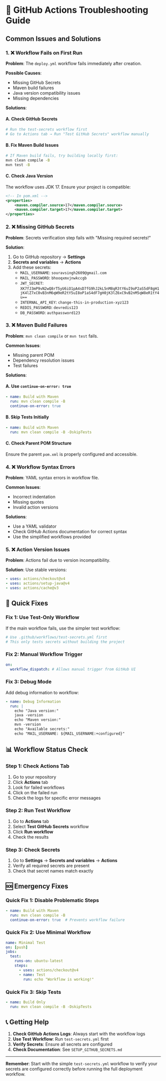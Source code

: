 # 🚨 GitHub Actions Troubleshooting Guide

## Common Issues and Solutions

### 1. ❌ Workflow Fails on First Run

**Problem**: The `deploy.yml` workflow fails immediately after creation.

**Possible Causes**:
- Missing GitHub Secrets
- Maven build failures
- Java version compatibility issues
- Missing dependencies

**Solutions**:

#### A. Check GitHub Secrets
```bash
# Run the test-secrets workflow first
# Go to Actions tab → Run "Test GitHub Secrets" workflow manually
```

#### B. Fix Maven Build Issues
```bash
# If Maven build fails, try building locally first:
mvn clean compile -B
mvn test -B
```

#### C. Check Java Version
The workflow uses JDK 17. Ensure your project is compatible:
```xml
<!-- In pom.xml -->
<properties>
    <maven.compiler.source>17</maven.compiler.source>
    <maven.compiler.target>17</maven.compiler.target>
</properties>
```

### 2. ❌ Missing GitHub Secrets

**Problem**: Secrets verification step fails with "Missing required secrets!"

**Solution**:
1. Go to GitHub repository → **Settings**
2. **Secrets and variables** → **Actions**
3. Add these secrets:
   - `MAIL_USERNAME`: `souravsingh2609@gmail.com`
   - `MAIL_PASSWORD`: `bhooqxmxjnwkccgb`
   - `JWT_SECRET`: `XK7fJ3mP9vN2wQ8rT5yU6iO1pA4sD7fG9hJ2kL5nM8qR3tY6uI9oP2aS5dF8gH1jK4lZ7xC0vB3nM6qW9eR2tY5uI8oP1aS4dF7gH0jK3lZ6xC9vB2nM5qW8eR1tY4u==`
   - `INTERNAL_API_KEY`: `change-this-in-production-xyz123`
   - `REDIS_PASSWORD`: `devredis123`
   - `DB_PASSWORD`: `authpassword123`

### 3. ❌ Maven Build Failures

**Problem**: `mvn clean compile` or `mvn test` fails.

**Common Issues**:
- Missing parent POM
- Dependency resolution issues
- Test failures

**Solutions**:

#### A. Use `continue-on-error: true`
```yaml
- name: Build with Maven
  run: mvn clean compile -B
  continue-on-error: true
```

#### B. Skip Tests Initially
```yaml
- name: Build with Maven
  run: mvn clean compile -B -DskipTests
```

#### C. Check Parent POM Structure
Ensure the parent `pom.xml` is properly configured and accessible.

### 4. ❌ Workflow Syntax Errors

**Problem**: YAML syntax errors in workflow file.

**Common Issues**:
- Incorrect indentation
- Missing quotes
- Invalid action versions

**Solutions**:
- Use a YAML validator
- Check GitHub Actions documentation for correct syntax
- Use the simplified workflows provided

### 5. ❌ Action Version Issues

**Problem**: Actions fail due to version incompatibility.

**Solution**: Use stable versions:
```yaml
- uses: actions/checkout@v4
- uses: actions/setup-java@v4
- uses: actions/cache@v3
```

## 🔧 Quick Fixes

### Fix 1: Use Test-Only Workflow
If the main workflow fails, use the simpler test workflow:
```yaml
# Use .github/workflows/test-secrets.yml first
# This only tests secrets without building the project
```

### Fix 2: Manual Workflow Trigger
```yaml
on:
  workflow_dispatch: # Allows manual trigger from GitHub UI
```

### Fix 3: Debug Mode
Add debug information to workflow:
```yaml
- name: Debug Information
  run: |
    echo "Java version:"
    java -version
    echo "Maven version:"
    mvn -version
    echo "Available secrets:"
    echo "MAIL_USERNAME: ${MAIL_USERNAME:+configured}"
```

## 📊 Workflow Status Check

### Step 1: Check Actions Tab
1. Go to your repository
2. Click **Actions** tab
3. Look for failed workflows
4. Click on the failed run
5. Check the logs for specific error messages

### Step 2: Run Test Workflow
1. Go to **Actions** tab
2. Select **Test GitHub Secrets** workflow
3. Click **Run workflow**
4. Check the results

### Step 3: Check Secrets
1. Go to **Settings** → **Secrets and variables** → **Actions**
2. Verify all required secrets are present
3. Check that secret names match exactly

## 🆘 Emergency Fixes

### Quick Fix 1: Disable Problematic Steps
```yaml
- name: Build with Maven
  run: mvn clean compile -B
  continue-on-error: true  # Prevents workflow failure
```

### Quick Fix 2: Use Minimal Workflow
```yaml
name: Minimal Test
on: [push]
jobs:
  test:
    runs-on: ubuntu-latest
    steps:
      - uses: actions/checkout@v4
      - name: Test
        run: echo "Workflow is working!"
```

### Quick Fix 3: Skip Tests
```yaml
- name: Build Only
  run: mvn clean compile -B -DskipTests
```

## 📞 Getting Help

1. **Check GitHub Actions Logs**: Always start with the workflow logs
2. **Use Test Workflow**: Run `test-secrets.yml` first
3. **Verify Secrets**: Ensure all secrets are configured
4. **Check Documentation**: See `SETUP_GITHUB_SECRETS.md`

---

**Remember**: Start with the simple `test-secrets.yml` workflow to verify your secrets are configured correctly before running the full deployment workflow.
